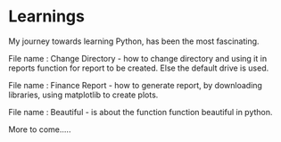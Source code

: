 # Learnings
My journey towards learning Python, has been the most fascinating. 

File name : Change Directory - how to change directory and using it in reports function for report to be created. Else the default drive is used.

File name : Finance Report - how to generate report, by downloading libraries, using matplotlib to create plots.

File name : Beautiful - is about the function function beautiful in python. 

More to come.....
